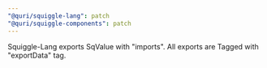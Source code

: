 ```yaml
---
"@quri/squiggle-lang": patch
"@quri/squiggle-components": patch
---
```


Squiggle-Lang exports SqValue with "imports". All exports are Tagged with "exportData" tag.
